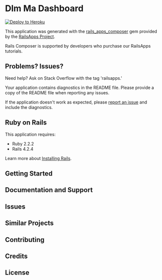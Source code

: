 Dlm Ma Dashboard
================

[![Deploy to Heroku](https://www.herokucdn.com/deploy/button.png)](https://heroku.com/deploy)

This application was generated with the [rails_apps_composer](https://github.com/RailsApps/rails_apps_composer) gem
provided by the [RailsApps Project](http://railsapps.github.io/).

Rails Composer is supported by developers who purchase our RailsApps tutorials.

Problems? Issues?
-----------

Need help? Ask on Stack Overflow with the tag 'railsapps.'

Your application contains diagnostics in the README file. Please provide a copy of the README file when reporting any issues.

If the application doesn't work as expected, please [report an issue](https://github.com/RailsApps/rails_apps_composer/issues)
and include the diagnostics.

Ruby on Rails
-------------

This application requires:

- Ruby 2.2.2
- Rails 4.2.4

Learn more about [Installing Rails](http://railsapps.github.io/installing-rails.html).

Getting Started
---------------

Documentation and Support
-------------------------

Issues
-------------

Similar Projects
----------------

Contributing
------------

Credits
-------

License
-------
